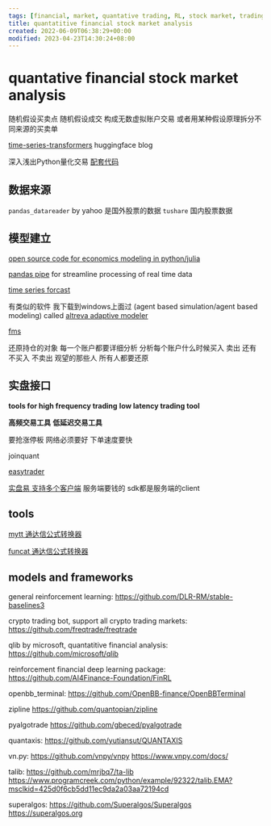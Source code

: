 ```yaml
---
tags: [financial, market, quantative trading, RL, stock market, trading]
title: quantatitive financial stock market analysis
created: 2022-06-09T06:38:29+00:00
modified: 2023-04-23T14:30:24+08:00
---
```


# quantative financial stock market analysis

随机假设买卖点 随机假设成交 构成无数虚拟账户交易 或者用某种假设原理拆分不同来源的买卖单

[time-series-transformers](https://huggingface.co/blog/time-series-transformers) huggingface blog

深入浅出Python量化交易 [配套代码](https://www.wqyunpan.com/resourceDetail.html?id=257365&openId=oUgl9wSv5p1X-HH-MnP4jFvTIlHM&qrcodeId=219912&sign=ZTVkOGM1MGRhZDJjLTE2NjE3NjA4MDQyNzQ=)

## 数据来源

`pandas_datareader` by yahoo 是国外股票的数据
`tushare` 国内股票数据


## 模型建立

[open source code for economics modeling in python/julia](https://quantecon.org/)

[pandas pipe](https://sinyi-chou.github.io/python-pandas-pipe/#:~:text=Pipe%20is%20a%20method%20in%20pandas.DataFrame%20capable%20of,can%20be%20combined%20with%20method%20chaining%20without%20nesting.) for streamline processing of real time data

[time series forcast](https://zhuanlan.zhihu.com/p/385094015)

有类似的软件 我下载到windows上面过 (agent based simulation/agent based modeling) called [altreva adaptive modeler]()

[fms](https://pythonhosted.org/fms/)

还原持仓的对象 每一个账户都要详细分析 分析每个账户什么时候买入 卖出 还有不买入 不卖出 观望的那些人 所有人都要还原

## 实盘接口

**tools for high frequency trading** **low latency trading tool**

**高频交易工具** **低延迟交易工具**

要抢涨停板 网络必须要好 下单速度要快

joinquant

[easytrader](https://github.com/shidenggui/easytrader)

[实盘易 支持多个客户端](http://www.iguuu.com/e) 服务端要钱的 sdk都是服务端的client

## tools

[mytt 通达信公式转换器](https://github.com/mpquant/MyTT)

[funcat 通达信公式转换器](https://github.com/cedricporter/funcat)

## models and frameworks

general reinforcement learning:
https://github.com/DLR-RM/stable-baselines3

crypto trading bot, support all crypto trading markets:
https://github.com/freqtrade/freqtrade

qlib by microsoft, quantatitive financial analysis:
https://github.com/microsoft/qlib

reinforcement financial deep learning package:
https://github.com/AI4Finance-Foundation/FinRL

openbb_terminal:
https://github.com/OpenBB-finance/OpenBBTerminal

zipline
https://github.com/quantopian/zipline

pyalgotrade
https://github.com/gbeced/pyalgotrade

quantaxis:
https://github.com/yutiansut/QUANTAXIS

vn.py:
https://github.com/vnpy/vnpy
https://www.vnpy.com/docs/

talib:
https://github.com/mrjbq7/ta-lib
https://www.programcreek.com/python/example/92322/talib.EMA?msclkid=425d0f6cb5dd11ec9da2a03aa72194cd

superalgos:
https://github.com/Superalgos/Superalgos
https://superalgos.org
